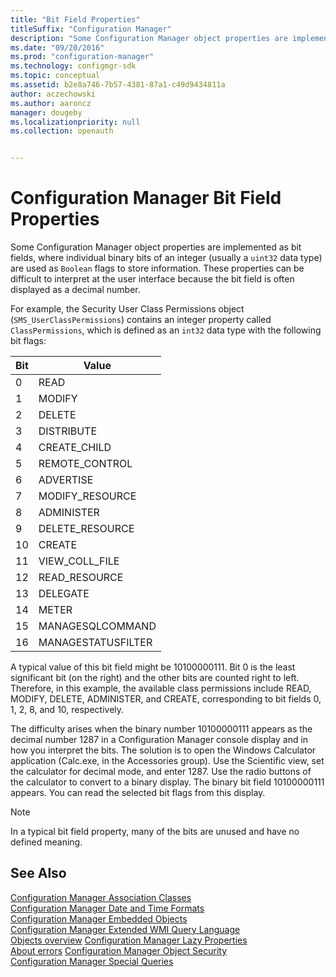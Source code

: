 ```yaml
---
title: "Bit Field Properties"
titleSuffix: "Configuration Manager"
description: "Some Configuration Manager object properties are implemented as bit fields, where individual binary bits of an integer (usually a uint32 data type) are used as Boolean flags to store information"
ms.date: "09/20/2016"
ms.prod: "configuration-manager"
ms.technology: configmgr-sdk
ms.topic: conceptual
ms.assetid: b2e8a746-7b57-4381-87a1-c49d9434811a
author: aczechowski
ms.author: aaroncz
manager: dougeby
ms.localizationpriority: null
ms.collection: openauth


---
```

# Configuration Manager Bit Field Properties
Some Configuration Manager object properties are implemented as bit fields, where individual binary bits of an integer (usually a `uint32` data type) are used as `Boolean` flags to store information. These properties can be difficult to interpret at the user interface because the bit field is often displayed as a decimal number.  

 For example, the Security User Class Permissions object (`SMS_UserClassPermissions`) contains an integer property called `ClassPermissions`, which is defined as an `int32` data type with the following bit flags:  

|Bit|Value|  
|---------|-----------|  
|0|READ|  
|1|MODIFY|  
|2|DELETE|  
|3|DISTRIBUTE|  
|4|CREATE_CHILD|  
|5|REMOTE_CONTROL|  
|6|ADVERTISE|  
|7|MODIFY_RESOURCE|  
|8|ADMINISTER|  
|9|DELETE_RESOURCE|  
|10|CREATE|  
|11|VIEW_COLL_FILE|  
|12|READ_RESOURCE|  
|13|DELEGATE|  
|14|METER|  
|15|MANAGESQLCOMMAND|  
|16|MANAGESTATUSFILTER|  

 A typical value of this bit field might be 10100000111. Bit 0 is the least significant bit (on the right) and the other bits are counted right to left. Therefore, in this example, the available class permissions include READ, MODIFY, DELETE, ADMINISTER, and CREATE, corresponding to bit fields 0, 1, 2, 8, and 10, respectively.  

 The difficulty arises when the binary number 10100000111 appears as the decimal number 1287 in a Configuration Manager console display and in how you interpret the bits. The solution is to open the Windows Calculator application (Calc.exe, in the Accessories group). Use the Scientific view, set the calculator for decimal mode, and enter 1287. Use the radio buttons of the calculator to convert to a binary display. The binary bit field 10100000111 appears. You can read the selected bit flags from this display.  

> [!NOTE]
>  In a typical bit field property, many of the bits are unused and have no defined meaning.  

## See Also  
 [Configuration Manager Association Classes](../../../develop/core/understand/association-classes.md)   
 [Configuration Manager Date and Time Formats](../../../develop/core/understand/date-and-time-formats.md)   
 [Configuration Manager Embedded Objects](../../../develop/core/understand/embedded-objects.md)   
 [Configuration Manager Extended WMI Query Language](../../../develop/core/understand/extended-wmi-query-language.md)   
 [Objects overview](configuration-manager-objects-overview.md)
 [Configuration Manager Lazy Properties](../../../develop/core/understand/configuration-manager-lazy-properties.md)   
 [About errors](about-configuration-manager-errors.md)
 [Configuration Manager Object Security](../../../develop/core/understand/configuration-manager-object-security.md)   
 [Configuration Manager Special Queries](../../../develop/core/understand/special-queries.md)
